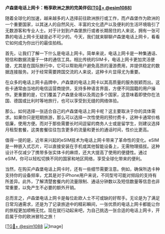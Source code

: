 **卢森堡电话上网卡：畅享欧洲之旅的完美伴侣[[TG💪+ @esim1088](https://t.me/s/esim1088)]**

随着全球化的加速，越来越多的人选择前往欧洲旅行或工作，而卢森堡作为欧洲的一个重要国家，以其迷人的自然风光、丰富的文化遗产以及便利的生活环境吸引了无数游客和专业人士。对于计划到卢森堡旅行或者长期居住的人来说，拥有一张可靠的电话上网卡无疑是必不可少的。今天，我们就来聊聊卢森堡电话上网卡，看看它如何成为你出行的最佳拍档。

首先，让我们了解一下什么是电话上网卡。简单来说，电话上网卡是一种集通话、短信和数据流量于一体的通信工具。相比传统的SIM卡，电话上网卡更加灵活便捷，尤其是在国际旅行中，它可以帮助用户避免高昂的漫游费用，并提供稳定的数据连接服务。对于经常需要跨国交流的人来说，这种卡片显得尤为重要。

在众多的电话上网卡品牌中，卢森堡的电话上网卡以其高质量的服务脱颖而出。这些卡通常由当地的电信运营商提供，支持多种语言界面，方便不同国籍的用户操作。更重要的是，它们覆盖了卢森堡全境以及周边多个国家，这意味着即使你在法国、德国或比利时等地旅行，也可以享受到无缝的网络体验。

那么，如何选择一张适合自己的卢森堡电话上网卡呢？这主要取决于你的具体需求。如果你只是短期旅游，那么可以选择一次性使用的预付费卡，这种卡通常价格低廉，使用方便。而对于那些需要长时间逗留的商务人士或是留学生，则建议选择月租型套餐，这类套餐往往包含更多的流量和更长的通话时间，性价比更高。

值得一提的是，近年来兴起的eSIM技术为电话上网卡带来了革命性的变化。eSIM是一种嵌入式芯片，可以直接安装在手机或其他智能设备上，无需物理插拔。这种设计不仅减少了携带多张实体卡的麻烦，还大大提高了使用的便捷性。通过eSIM，你可以轻松切换不同的国家和地区网络，享受全球化带来的便利。

当然，在购买卢森堡电话上网卡时，还有一些细节需要注意。例如，确保所选卡种支持你的设备频率，尤其是对于iPhone用户来说，不同型号可能对频段的支持有所差异。此外，了解清楚套餐内的流量限制、通话分钟数以及短信数量等信息也非常重要，以免产生不必要的额外开销。

总而言之，卢森堡电话上网卡是每位赴欧人士不可或缺的好帮手。无论是为了满足日常沟通需求，还是为了记录旅途中的精彩瞬间，一张优质的电话上网卡都能让你的旅程更加顺畅无忧。现在就行动起来吧，为自己挑选一张合适的电话上网卡，开启属于你的欧洲冒险之旅！

[[TG💪+ @esim1088](https://t.me/s/esim1088) ![Image](https://i.postimg.cc/4NQfJmqS/Snipaste-2025-05-13-00-14-12.png)]